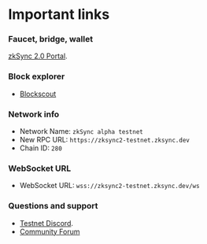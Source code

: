 # Important links

### Faucet, bridge, wallet

[zkSync 2.0 Portal](https://portal.zksync.io).

### Block explorer

- [Blockscout](https://zksync2-testnet.zkscan.io)

### Network info

- Network Name: `zkSync alpha testnet`
- New RPC URL: `https://zksync2-testnet.zksync.dev`
- Chain ID: `280`

### WebSocket URL

- WebSocket URL: `wss://zksync2-testnet.zksync.dev/ws`

### Questions and support

- [Testnet Discord](https://discord.com/invite/t6RrNAu7).
- [Community Forum](https://community.zksync.io/)
